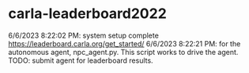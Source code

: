 # carla-leaderboard2022
6/6/2023 8:22:02 PM: system setup complete https://leaderboard.carla.org/get_started/
6/6/2023 8:22:21 PM: for the autonomous agent, npc_agent.py. This script works to drive the agent. TODO: submit agent for leaderboard results. 
